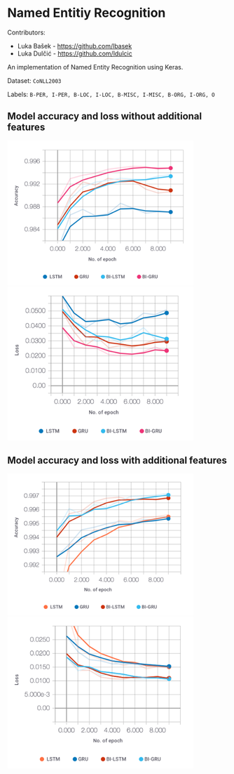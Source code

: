 # Named Entitiy Recognition

Contributors:
- Luka Bašek - https://github.com/lbasek
- Luka Dulčić - https://github.com/ldulcic

An implementation of Named Entity Recognition using Keras.

Dataset: `CoNLL2003`

Labels:   `B-PER, I-PER, B-LOC, I-LOC, B-MISC, I-MISC, B-ORG, I-ORG, O`

## Model accuracy and loss without additional features
<img src="val-acc-no-features.png" width="425"/> <img src="val-loss-no-features.png" width="425"/> 

## Model accuracy and loss with additional features
<img src="val-acc-features.png" width="425"/> <img src="val-loss-features.png" width="425"/> 


